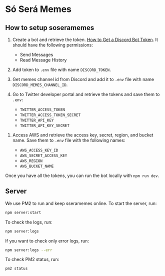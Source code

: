 # Só Será Memes

## How to setup soseramemes

1. Create a bot and retrieve the token. [How to Get a Discord Bot Token](https://www.writebots.com/discord-bot-token/). It should have the following permissions:

   - Send Messages
   - Read Message History

1. Add token to `.env` file with name `DISCORD_TOKEN`.

1. Get memes channel id from Discord and add it to `.env` file with name `DISCORD_MEMES_CHANNEL_ID`.

1. Go to Twitter developer portal and retrieve the tokens and save them to `.env`:

   - `TWITTER_ACCESS_TOKEN`
   - `TWITTER_ACCESS_TOKEN_SECRET`
   - `TWITTER_API_KEY`
   - `TWITTER_API_KEY_SECRET`

<!-- 1. Access Meta Business and retrieve the account id. Save it to `.env` file with name `INSTAGRAM_ACCOUNT_ID`.

1. Access [Meta access token tool](https://developers.facebook.com/tools/accesstoken/) and retrieve the access token. Save it to `.env` file with name `INSTAGRAM_ACCESS_TOKEN`. -->

1. Access AWS and retrieve the access key, secret, region, and bucket name. Save them to `.env` file with the following names:

   - `AWS_ACCESS_KEY_ID`
   - `AWS_SECRET_ACCESS_KEY`
   - `AWS_REGION`
   - `AWS_BUCKET_NAME`

Once you have all the tokens, you can run the bot locally with `npm run dev`.

## Server

We use PM2 to run and keep sseramemes online. To start the server, run:

```bash
npm server:start
```

To check the logs, run:

```bash
npm server:logs
```

If you want to check only error logs, run:

```bash
npm server:logs --err
```

To check PM2 status, run:

```bash
pm2 status
```
